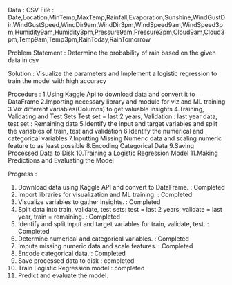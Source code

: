 Data :
CSV File : Date,Location,MinTemp,MaxTemp,Rainfall,Evaporation,Sunshine,WindGustDir,WindGustSpeed,WindDir9am,WindDir3pm,WindSpeed9am,WindSpeed3pm,Humidity9am,Humidity3pm,Pressure9am,Pressure3pm,Cloud9am,Cloud3pm,Temp9am,Temp3pm,RainToday,RainTomorrow

Problem Statement :
Determine the probability of rain based on the given data in csv

Solution :
Visualize the parameters and Implement a logistic regression to train the model with high accuracy


Procedure :
1.Using Kaggle Api to download data and convert it to DataFrame
2.Importing necessary library and module for viz and ML training
3.Viz different variables(Columns) to get valuable insights
4.Training, Validating and Test Sets
Test set = last 2 years, Validation : last year data,
test set :  Remaining data
5.Identify the input and target variables and split the variables of train, test and validation
6.Identify the numerical and categorical variables
7.Inputting Missing Numeric data and scaling numeric feature to as least possible
8.Encoding Categorical Data
9.Saving Processed Data to Disk
10.Training a Logistic Regression Model
11.Making Predictions and Evaluating the Model


Progress :
1. Download data using Kaggle API and convert to DataFrame. : Completed
2. Import libraries for visualization and ML training. : Completed
3. Visualize variables to gather insights. : Completed
4. Split data into train, validate, test sets: test = last 2 years, validate = last year, train = remaining. : Completed
5. Identify and split input and target variables for train, validate, test. : Completed
6. Determine numerical and categorical variables. : Completed
7. Impute missing numeric data and scale features. : Completed
8. Encode categorical data. : Completed
9. Save processed data to disk : completed
10. Train Logistic Regression model : completed
11. Predict and evaluate the model.

